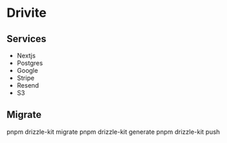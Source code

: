 # Drivite

## Services

- Nextjs
- Postgres
- Google
- Stripe
- Resend
- S3

## Migrate

pnpm drizzle-kit migrate
pnpm drizzle-kit generate
pnpm drizzle-kit push